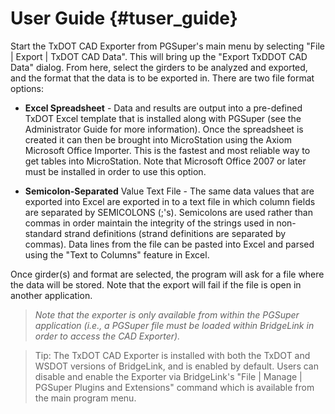 User Guide {#tuser_guide}
============
Start the TxDOT CAD Exporter from PGSuper's main menu by selecting "File | Export | TxDOT CAD Data". This will bring up the "Export TxDDOT CAD Data" dialog. From here, select the girders to be analyzed and exported, and the format that the data is to be exported in. There are two file format options:

* **Excel Spreadsheet** - Data and results are output into a pre-defined TxDOT Excel template that is installed along with PGSuper (see the Administrator Guide for more information). Once the spreadsheet is created it can then be brought into MicroStation using the Axiom Microsoft Office Importer. This is the fastest and most reliable way to get tables into MicroStation. Note that Microsoft Office 2007 or later must be installed in order to use this option.


* **Semicolon-Separated** Value Text File - The same data values that are exported into Excel are exported in to a text file in which column fields are separated by SEMICOLONS (;'s). Semicolons are used rather than commas in order maintain the integrity of the strings used in non-standard strand definitions (strand definitions are separated by commas). Data lines from the file can be pasted into Excel and parsed using the "Text to Columns" feature in Excel.

Once girder(s) and format are selected, the program will ask for a file where the data will be stored. Note that the export will fail if the file is open in another application.

> *Note that the exporter is only available from within the PGSuper application (i.e., a PGSuper file must be loaded within BridgeLink in order to access the CAD Exporter).* 


> Tip: The TxDOT CAD Exporter is installed with both the TxDOT and WSDOT versions of BridgeLink, and is enabled by default. Users can disable and enable the Exporter via BridgeLink's "File | Manage | PGSuper Plugins and Extensions" command which is available from the main program menu.